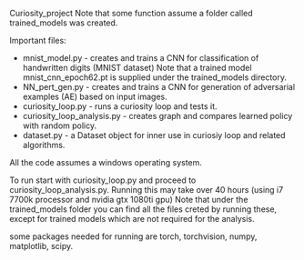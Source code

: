 Curiosity_project
Note that some function assume a folder called trained_models was created.

Important files:
- mnist_model.py - creates and trains a CNN for classification of handwritten digits (MNIST dataset)
	Note that a trained model mnist_cnn_epoch62.pt is supplied under the trained_models directory.
- NN_pert_gen.py - creates and trains a CNN for generation of adversarial examples (AE) based on input images.
- curiosity_loop.py - runs a curiosity loop and tests it.
- curiosity_loop_analysis.py - creates graph and compares learned policy with random policy.
- dataset.py - a Dataset object for inner use in curiosiy loop and related algorithms.

All the code assumes a windows operating system.

To run start with curiosity_loop.py and proceed to curiosity_loop_analysis.py.
Running this may take over 40 hours (using i7 7700k processor and nvidia gtx 1080ti gpu)
Note that under the trained_models folder you can find all the files creted by running
these, except for trained models which are not required for the analysis.

some packages needed for running are torch, torchvision, numpy, matplotlib, scipy.
